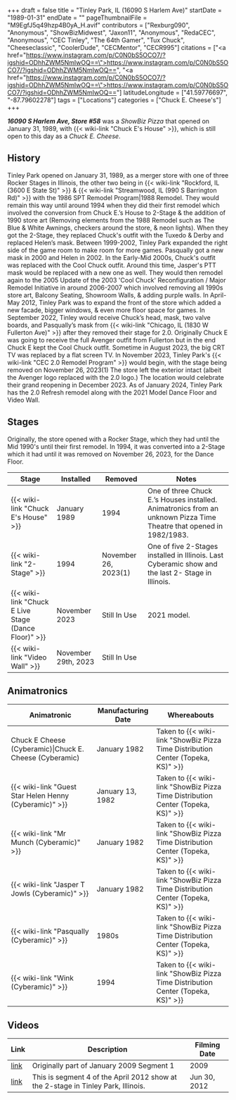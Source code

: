 +++
draft = false
title = "Tinley Park, IL (16090 S Harlem Ave)"
startDate = "1989-01-31"
endDate = ""
pageThumbnailFile = "M9EgfJ5q49hzp4B0yA_H.avif"
contributors = ["Rexburg090", "Anonymous", "ShowBizMidwest", "Jaxon11", "Anonymous", "RedaCEC", "Anonymous", "CEC Tinley", "The 64th Gamer", "Tux Chuck", "Cheeseclassic", "CoolerDude", "CECMentor", "CECR995"]
citations = ["<a href=\"https://www.instagram.com/p/C0N0bS5OCO7/?igshid=ODhhZWM5NmIwOQ==\">https://www.instagram.com/p/C0N0bS5OCO7/?igshid=ODhhZWM5NmIwOQ==</a>", "<a href=\"https://www.instagram.com/p/C0N0bS5OCO7/?igshid=ODhhZWM5NmIwOQ==\">https://www.instagram.com/p/C0N0bS5OCO7/?igshid=ODhhZWM5NmIwOQ==</a>"]
latitudeLongitude = ["41.59776697", "-87.79602278"]
tags = ["Locations"]
categories = ["Chuck E. Cheese's"]
+++

***16090 S Harlem Ave, Store #58*** was a *ShowBiz Pizza* that opened on January 31, 1989, with {{< wiki-link "Chuck E's House" >}}, which is still open to this day as a *Chuck E. Cheese*.

## History

Tinley Park opened on January 31, 1989, as a merger store with one of three Rocker Stages in Illinois, the other two being in {{< wiki-link "Rockford, IL (3600 E State St)" >}} &amp; {{< wiki-link "Streamwood, IL (990 S Barrington Rd)" >}} with the 1986 SPT Remodel Program|1988 Remodel. They would remain this way until around 1994 when they did their first remodel which involved the conversion from Chuck E.’s House to 2-Stage &amp; the addition of 1990 store art (Removing elements from the 1988 Remodel such as The Blue &amp; White Awnings, checkers around the store, &amp; neon lights). When they got the 2-Stage, they replaced Chuck's outfit with the Tuxedo &amp; Derby and replaced Helen’s mask. Between 1999-2002, Tinley Park expanded the right side of the game room to make room for more games. Pasqually got a new mask in 2000 and Helen in 2002. In the Early-Mid 2000s, Chuck's outfit was replaced with the Cool Chuck outfit. Around this time, Jasper's PTT mask would be replaced with a new one as well. They would then remodel again to the 2005 Update of the 2003 'Cool Chuck' Reconfiguration / Major Remodel Initiative in around 2006-2007 which involved removing all 1990s store art, Balcony Seating, Showroom Walls, &amp; adding purple walls. In April-May 2012, Tinley Park was to expand the front of the store which added a new facade, bigger windows, &amp; even more floor space for games. In September 2022, Tinley would receive Chuck’s head, mask, two valve boards, and Pasqually’s mask from {{< wiki-link "Chicago, IL (1830 W Fullerton Ave)" >}} after they removed their stage for 2.0. Originally Chuck E was going to receive the full Avenger outfit from Fullerton but in the end Chuck E kept the Cool Chuck outfit. Sometime in August 2023, the big CRT TV was replaced by a flat screen TV. In November 2023, Tinley Park's {{< wiki-link "CEC 2.0 Remodel Program" >}} would begin, with the stage being removed on November 26, 2023(1) The store left the exterior intact (albeit the Avenger logo replaced with the 2.0 logo.) The location would celebrate their grand reopening in December 2023. As of January 2024, Tinley Park has the 2.0 Refresh remodel along with the 2021 Model Dance Floor and Video Wall.

## Stages

Originally, the store opened with a Rocker Stage, which they had until the Mid 1990's until their first remodel. In 1994, it was converted into a 2-Stage which it had until it was removed on November 26, 2023, for the Dance Floor.

| Stage                                                      | Installed           | Removed              | Notes                                                                                                               |
|------------------------------------------------------------|---------------------|----------------------|---------------------------------------------------------------------------------------------------------------------|
| {{< wiki-link "Chuck E's House" >}}                  | January 1989        | 1994                 | One of three Chuck E.’s Houses installed. Animatronics from an unknown Pizza Time Theatre that opened in 1982/1983. |
| {{< wiki-link "2-Stage" >}}                          | 1994                | November 26, 2023(1) | One of five 2-Stages installed in Illinois. Last Cyberamic show and the last 2- Stage in Illinois.                  |
| {{< wiki-link "Chuck E Live Stage (Dance Floor)" >}} | November 2023       | Still In Use         | 2021 model.                                                                                                         |
| {{< wiki-link "Video Wall" >}}                       | November 29th, 2023 | Still In Use         |                                                                                                                     |

## Animatronics

| Animatronic                                                  | Manufacturing Date | Whereabouts                                                                            |
|--------------------------------------------------------------|--------------------|----------------------------------------------------------------------------------------|
| Chuck E Cheese (Cyberamic)\|Chuck E. Cheese (Cyberamic)      | January 1982       | Taken to {{< wiki-link "ShowBiz Pizza Time Distribution Center (Topeka, KS)" >}} |
| {{< wiki-link "Guest Star Helen Henny (Cyberamic)" >}} | January 13, 1982   | Taken to {{< wiki-link "ShowBiz Pizza Time Distribution Center (Topeka, KS)" >}} |
| {{< wiki-link "Mr Munch (Cyberamic)" >}}               | January 1982       | Taken to {{< wiki-link "ShowBiz Pizza Time Distribution Center (Topeka, KS)" >}} |
| {{< wiki-link "Jasper T Jowls (Cyberamic)" >}}         | January 1982       | Taken to {{< wiki-link "ShowBiz Pizza Time Distribution Center (Topeka, KS)" >}} |
| {{< wiki-link "Pasqually (Cyberamic)" >}}              | 1980s              | Taken to {{< wiki-link "ShowBiz Pizza Time Distribution Center (Topeka, KS)" >}} |
| {{< wiki-link "Wink (Cyberamic)" >}}                   | 1994               | Taken to {{< wiki-link "ShowBiz Pizza Time Distribution Center (Topeka, KS)" >}} |

## Videos

| Link                                                | Description                                                                       | Filming Date |
|-----------------------------------------------------|-----------------------------------------------------------------------------------|--------------|
| [link](https://www.youtube.com/watch?v=UvpXSkOpgA0) | Originally part of January 2009 Segment 1                                         | 2009         |
| [link](https://www.youtube.com/watch?v=IANtIqO2j94) | This is segment 4 of the April 2012 show at the 2-stage in Tinley Park, Illinois. | Jun 30, 2012 |